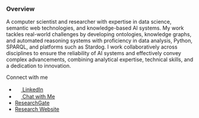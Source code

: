 ### Overview  

A computer scientist and researcher with expertise in data science, 
semantic web technologies, and knowledge-based AI systems. 
My work tackles real-world challenges by developing ontologies, knowledge graphs, 
and automated reasoning systems with proficiency in data analysis, Python, SPARQL, and platforms such as Stardog. 
I work collaboratively across disciplines to ensure the reliability of AI systems and effectively convey complex advancements, 
combining analytical expertise, technical skills, and a dedication to innovation.

Connect with me  
- [<img src="https://cdn-icons-png.flaticon.com/512/145/145807.png" width="16"> LinkedIn](https://www.linkedin.com/in/naeima-hamed-ba553041/)  
- [<img src="https://cdn-icons-png.flaticon.com/512/4712/4712027.png" width="16"> Chat with Me](https://naeima.zapier.app/chat?trk=public_post_embed_feed-article-content)
- [ResearchGate](https://www.researchgate.net/profile/Naeima-Hamed)  
- [Research Website](https://ontology.forest-observatory.cardiff.ac.uk)  